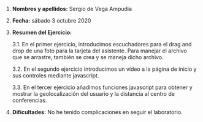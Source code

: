 1. **Nombres y apellidos:** Sergio de Vega Ampudia

2. **Fecha:** sábado 3 octubre 2020

3. **Resumen del Ejercicio:**

   3.1. En el primer ejercicio, introducimos escuchadores para el drag and drop de una foto para la tarjeta del asistente. Para manejar el archivo que se arrastre, también se crea y se maneja dicho archivo.

   3.2. En el segundo ejercicio introducimos un vídeo a la página de inicio y sus controles mediante javascript.

   3.3. En el tercer ejercicio añadimos funciones javascript para obtener y mostrar la geolocalización del usuario y la distancia al centro de conferencias.

4. **Dificultades:** No he tenido complicaciones en seguir el laboratorio.